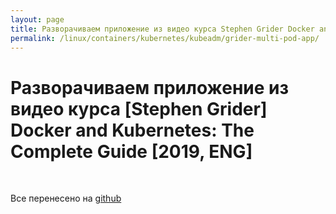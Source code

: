 ```yaml
---
layout: page
title: Разворачиваем приложение из видео курса Stephen Grider Docker and Kubernetes The Complete Guide
permalink: /linux/containers/kubernetes/kubeadm/grider-multi-pod-app/
---
```


# Разворачиваем приложение из видео курса [Stephen Grider] Docker and Kubernetes: The Complete Guide [2019, ENG]

<br/>

Все перенесено на <a href="https://github.com/marley-nodejs/Docker-and-Kubernetes-The-Complete-Guide-Deploy-on-Local-Kubernetes-Cluster-Only">github</a>
